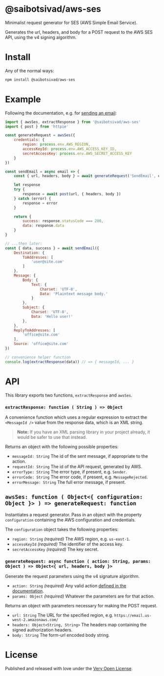 # @saibotsivad/aws-ses

Minimalist request generator for SES (AWS Simple Email Service). 

Generates the url, headers, and body for a POST request to the AWS SES API, using the v4 signing algorithm.

# Install

Any of the normal ways:

```bash
npm install @saibotsivad/aws-ses
```

# Example

Following the documentation, e.g. for [sending an email](https://docs.aws.amazon.com/AWSJavaScriptSDK/latest/AWS/SES.html#sendEmail-property):

```js
import { awsSes, extractResponse } from '@saibotsivad/aws-ses'
import { post } from 'httpie'

const generateRequest = awsSes({
	credentials: {
		region: process.env.AWS_REGION,
		accessKeyId: process.env.AWS_ACCESS_KEY_ID,
		secretAccessKey: process.env.AWS_SECRET_ACCESS_KEY
	}
})

const sendEmail = async email => {
	const { url, headers, body } = await generateRequest('SendEmail', email)

	let response
	try {
		response = await post(url, { headers, body })
	} catch (error) {
		response = error
	}

	return {
		success: response.statusCode === 200,
		data: response.data
	}
}

// ...then later:
const { data, success } = await sendEmail({
	Destination: {
		ToAddresses: [
			'user@site.com'
		]
	},
	Message: {
		Body: {
			Text: {
				Charset: 'UTF-8',
				Data: 'Plaintext message body.'
			}
		},
		Subject: {
			Charset: 'UTF-8',
			Data: 'Hello user!'
		},
	},
	ReplyToAddresses: [
		'office@site.com'
	],
	Source: 'office@site.com'
})

// convenience helper function
console.log(extractResponse(data)) // => { messageId, ... }
```

# API

This library exports two functions, `extractResponse` and `awsSes`.

### `extractResponse: function ( String ) => Object`

A convenience function which uses a regular expression to extract the `<MessageId />` value from the response data, which is an XML string.

> **Note:** If you have an XML parsing library in your project already, it would be safer to use that instead.

Returns an object with the following possible properties:

- `messageId: String` The id of the sent message, if appropriate to the action.
- `requestId: String` The id of the API request, generated by AWS.
- `errorType: String` The error type, if present, e.g. `Sender`.
- `errorCode: String` The error code, if present, e.g. `MessageRejected`.
- `errorMessage: String` The full error message, if present.

## `awsSes: function ( Object<{ configuration: Object }> ) => generateRequest: function`

Instantiates a request generator. Pass in an object with the property `configuration` containing the AWS configuration and credentials.

The `configuration` object takes the following properties:

- `region: String` *(required)* The AWS region, e.g. `us-east-1`.
- `accessKeyId` *(required)* The identifier of the access key.
- `secretAccessKey` *(required)* The key secret.

### `generateRequest: async function ( action: String, params: Object ) => Object<{ url, headers, body }>`

Generate the request parameters using the v4 signature algorithm.

- `action: String` *(required)* Any valid action [defined in the documentation](https://docs.aws.amazon.com/ses/latest/APIReference/API_Operations.html).
- `params: Object` *(required)* Whatever the parameters are for that action.

Returns an object with parameters necessary for making the POST request.

- `url: String` The URL for the specified region, e.g. `https://email.us-west-2.amazonaws.com/`
- `headers: Object<String, String>` The headers map containing the signed authorization headers.
- `body: String` The form-url encoded body string.

# License

Published and released with love under the [Very Open License](http://veryopenlicense.com/).
